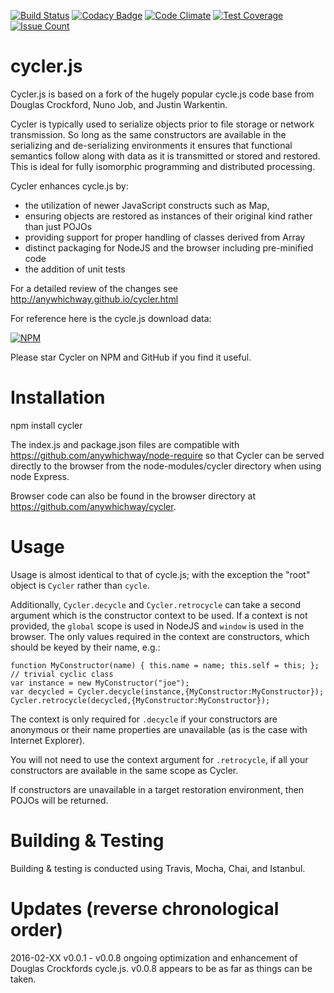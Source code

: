 [![Build Status](https://travis-ci.org/anywhichway/cycler.svg)](https://travis-ci.org/anywhichway/cycler)
[![Codacy Badge](https://api.codacy.com/project/badge/grade/f46753323da34de8af383e7fa478d7c2)](https://www.codacy.com/app/syblackwell/cycler)
[![Code Climate](https://codeclimate.com/github/anywhichway/cycler/badges/gpa.svg)](https://codeclimate.com/github/anywhichway/cycler)
[![Test Coverage](https://codeclimate.com/github/anywhichway/cycler/badges/coverage.svg)](https://codeclimate.com/github/anywhichway/cycler/coverage)
[![Issue Count](https://codeclimate.com/github/anywhichway/cycler/badges/issue_count.svg)](https://codeclimate.com/github/anywhichway/cycler)


# cycler.js

Cycler.js is based on a fork of the hugely popular cycle.js code base from Douglas Crockford, Nuno Job, and Justin Warkentin. 

Cycler is typically used to serialize objects prior to file storage or network transmission. So long as the same constructors are available in the serializing and de-serializing environments it ensures that functional semantics follow along with data as it is transmitted or stored and restored. This is ideal for fully isomorphic programming and distributed processing.

Cycler enhances cycle.js by:

* the utilization of newer JavaScript constructs such as Map,
* ensuring objects are restored as instances of their original kind rather than just POJOs
* providing support for proper handling of classes derived from Array
* distinct packaging for NodeJS and the browser including pre-minified code
* the addition of unit tests

For a detailed review of the changes see http://anywhichway.github.io/cycler.html

For reference here is the cycle.js download data:

[![NPM](https://nodei.co/npm/cycle.png?downloads=true&downloadRank=true&stars=true)](https://nodei.co/npm/cycle/)

Please star Cycler on NPM and GitHub if you find it useful.


# Installation

npm install cycler

The index.js and package.json files are compatible with https://github.com/anywhichway/node-require so that Cycler can be served directly to the browser from the node-modules/cycler directory when using node Express.

Browser code can also be found in the browser directory at https://github.com/anywhichway/cycler.
 
# Usage


Usage is almost identical to that of cycle.js; with the exception the "root" object is ```Cycler``` rather than ```cycle```.

Additionally, ```Cycler.decycle``` and ```Cycler.retrocycle``` can take 
a second argument which is the constructor context to be used. If a context is not provided, the ```global``` scope is used in NodeJS and ```window``` is used in the browser. The only values required in the context are constructors, which should be keyed by their name, e.g.:

```
function MyConstructor(name) { this.name = name; this.self = this; }; // trivial cyclic class
var instance = new MyConstructor("joe");
var decycled = Cycler.decycle(instance,{MyConstructor:MyConstructor});
Cycler.retrocycle(decycled,{MyConstructor:MyConstructor});
```

The context is only required for ```.decycle``` if your constructors are anonymous or their name properties are unavailable (as is the case with Internet Explorer).

You will not need to use the context argument for ```.retrocycle```, if all your constructors are available in the same scope as Cycler.

If constructors are unavailable in a target restoration environment, then POJOs will be returned.

# Building & Testing

Building & testing is conducted using Travis, Mocha, Chai, and Istanbul.

# Updates (reverse chronological order)

2016-02-XX v0.0.1 - v0.0.8 ongoing optimization and enhancement of Douglas Crockfords cycle.js. v0.0.8 appears to be as far as things can be taken.